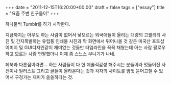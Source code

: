 +++
date = "2011-12-15T16:20:00+00:00"
draft = false
tags = ["essay"]
title = "요즘 주변 친구들이"
+++
<p>하나둘씩 Tumblr를 하기 시작한다.</p>&#13;
<p>지금까지는 아무도 하는 사람이 없어서 낯모르는 외국애들이 올리는 대량의 고퀄리티 사진 및 간지폭발하는 유럽풍 인쇄물 사진과 막 화면에서 튀어나올 것 같은 미국산 포토샵 이미지 및 GUI디자인같이 재미없는 것들만 타임라인을 꾹꾹 채웠는데 아는 사람 팔로우하고 모르는 사람 언팔했더니 이제 좀 스느스 부니기가 나네.</p>&#13;
<p>페북과 다른점이라면... 하는 사람들이 다 한 예술적감성 해주시는 분들이라 멋들어진 사진이나 일러스트 그리고 글들이 올라온다는 것과 각자의 사이트를 맘껏 뜯어고칠 수 있어서 구경가는 재미가 쏠쏠하다는 것.</p> 